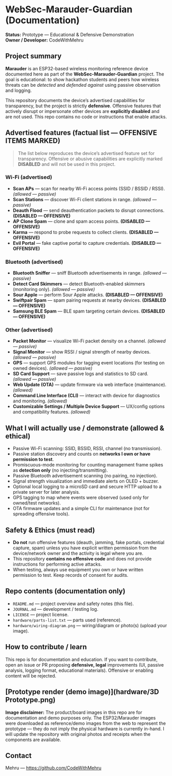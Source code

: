 # WebSec-Marauder-Guardian (Documentation)

**Status:** Prototype — Educational & Defensive Demonstration  
**Owner / Developer:** CodeWithMehru



## Project summary
**Marauder** is an ESP32-based wireless monitoring reference device documented here as part of the **WebSec-Marauder-Guardian** project. The goal is educational: to show hackathon students and peers how wireless threats can be *detected* and *defended against* using passive observation and logging.

This repository documents the device’s advertised capabilities for transparency, but the project is strictly **defensive**. Offensive features that actively disrupt or impersonate other devices are **explicitly disabled** and are not used. This repo contains no code or instructions that enable attacks.


## Advertised features (factual list — OFFENSIVE ITEMS MARKED)
> The list below reproduces the device’s advertised feature set for transparency. Offensive or abusive capabilities are explicitly marked **DISABLED** and will not be used in this project.

### Wi-Fi (advertised)
- **Scan APs** — scan for nearby Wi-Fi access points (SSID / BSSID / RSSI). *(allowed — passive)*
- **Scan Stations** — discover Wi-Fi client stations in range. *(allowed — passive)*
- **Deauth Flood** — send deauthentication packets to disrupt connections. **(DISABLED — OFFENSIVE)**
- **AP Clone Spam** — clone and spam access points. **(DISABLED — OFFENSIVE)**
- **Karma** — respond to probe requests to collect clients. **(DISABLED — OFFENSIVE)**
- **Evil Portal** — fake captive portal to capture credentials. **(DISABLED — OFFENSIVE)**

### Bluetooth (advertised)
- **Bluetooth Sniffer** — sniff Bluetooth advertisements in range. *(allowed — passive)*
- **Detect Card Skimmers** — detect Bluetooth-enabled skimmers (monitoring only). *(allowed — passive)*
- **Sour Apple** — perform Sour Apple attacks. **(DISABLED — OFFENSIVE)**
- **Swiftpair Spam** — spam pairing requests at nearby devices. **(DISABLED — OFFENSIVE)**
- **Samsung BLE Spam** — BLE spam targeting certain devices. **(DISABLED — OFFENSIVE)**

### Other (advertised)
- **Packet Monitor** — visualize Wi-Fi packet density on a channel. *(allowed — passive)*
- **Signal Monitor** — show RSSI / signal strength of nearby devices. *(allowed — passive)*
- **GPS** — support GPS modules for tagging event locations (for testing on owned devices). *(allowed — passive)*
- **SD Card Support** — save passive logs and statistics to SD card. *(allowed — passive)*
- **Web Update (OTA)** — update firmware via web interface (maintenance). *(allowed)*
- **Command Line Interface (CLI)** — interact with device for diagnostics and monitoring. *(allowed)*
- **Customizable Settings / Multiple Device Support** — UX/config options and compatibility features. *(allowed)*



## What I will actually use / demonstrate (allowed & ethical)
- Passive Wi-Fi scanning: SSID, BSSID, RSSI, channel (no transmission).
- Passive station discovery and counts on **networks I own or have permission to test**.
- Promiscuous-mode monitoring for counting management frame spikes as **detection only** (no injecting/transmitting).
- Passive Bluetooth advertisement scanning (no pairing, no injection).
- Signal strength visualization and immediate alerts on OLED + buzzer.
- Optional local logging to a microSD card and secure HTTP upload to a private server for later analysis.
- GPS tagging to map where events were observed (used only for owned/test networks).
- OTA firmware updates and a simple CLI for maintenance (not for spreading offensive tools).



## Safety & Ethics (must read)
- **Do not** run offensive features (deauth, jamming, fake portals, credential capture, spam) unless you have explicit written permission from the device/network owner and the activity is legal where you are.
- This repository **contains no offensive code** and does not provide instructions for performing active attacks.
- When testing, always use equipment you own or have written permission to test. Keep records of consent for audits.



## Repo contents (documentation only)
- `README.md` — project overview and safety notes (this file).  
- `JOURNAL.md` — development / testing log.  
- `LICENSE` — project license.  
- `hardware/parts-list.txt` — parts used (reference).  
- `hardware/wiring-diagram.png` — wiring/diagram or photo(s) (upload your image).



## How to contribute / learn
This repo is for documentation and education. If you want to contribute, open an issue or PR proposing **defensive, legal** improvements (UI, passive analysis, logging format, educational materials). Offensive or enabling content will be rejected.


## [Prototype render (demo image)](hardware/3D Prototype.png)

**Image disclaimer:** The product/board images in this repo are for documentation and demo purposes only. The ESP32/Marauder images were downloaded as reference/demo images from the web to represent the prototype — they do not imply the physical hardware is currently in-hand. I will update the repository with original photos and receipts when the components are available.

## Contact
Mehru — https://github.com/CodeWithMehru